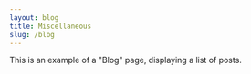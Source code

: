 ```yaml
---
layout: blog
title: Miscellaneous
slug: /blog
---
```


This is an example of a "Blog" page, displaying a list of posts.
<br />
